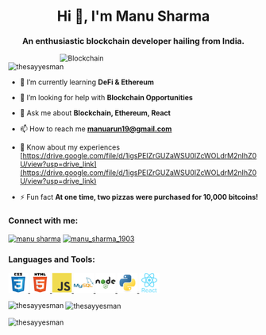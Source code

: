 <h1 align="center">Hi 👋, I'm Manu Sharma</h1>
<h3 align="center">An enthusiastic blockchain developer hailing from India.</h3>
<img align="right" alt="Blockchain" width="400" src="https://i.gifer.com/6z8J.gif">

<p align="left"> <img src="https://komarev.com/ghpvc/?username=thesayyesman&label=Profile%20views&color=0e75b6&style=flat" alt="thesayyesman" /> </p>

- 🌱 I’m currently learning **DeFi & Ethereum**

- 🤝 I’m looking for help with **Blockchain Opportunities**

- 💬 Ask me about **Blockchain, Ethereum, React**

- 📫 How to reach me **manuarun19@gmail.com**

- 📄 Know about my experiences [https://drive.google.com/file/d/1igsPEIZrGUZaWSU0IZcWOLdrM2nIhZ0U/view?usp=drive_link](https://drive.google.com/file/d/1igsPEIZrGUZaWSU0IZcWOLdrM2nIhZ0U/view?usp=drive_link)

- ⚡ Fun fact **At one time, two pizzas were purchased for 10,000 bitcoins!**

<h3 align="left">Connect with me:</h3>
<p align="left">
<a href="https://linkedin.com/in/manu sharma" target="blank"><img align="center" src="https://raw.githubusercontent.com/rahuldkjain/github-profile-readme-generator/master/src/images/icons/Social/linked-in-alt.svg" alt="manu sharma" height="30" width="40" /></a>
<a href="https://instagram.com/manu_sharma_1903" target="blank"><img align="center" src="https://raw.githubusercontent.com/rahuldkjain/github-profile-readme-generator/master/src/images/icons/Social/instagram.svg" alt="manu_sharma_1903" height="30" width="40" /></a>
</p>

<h3 align="left">Languages and Tools:</h3>
<p align="left"> <a href="https://www.w3schools.com/css/" target="_blank" rel="noreferrer"> <img src="https://raw.githubusercontent.com/devicons/devicon/master/icons/css3/css3-original-wordmark.svg" alt="css3" width="40" height="40"/> </a> <a href="https://www.w3.org/html/" target="_blank" rel="noreferrer"> <img src="https://raw.githubusercontent.com/devicons/devicon/master/icons/html5/html5-original-wordmark.svg" alt="html5" width="40" height="40"/> </a> <a href="https://developer.mozilla.org/en-US/docs/Web/JavaScript" target="_blank" rel="noreferrer"> <img src="https://raw.githubusercontent.com/devicons/devicon/master/icons/javascript/javascript-original.svg" alt="javascript" width="40" height="40"/> </a> <a href="https://www.mysql.com/" target="_blank" rel="noreferrer"> <img src="https://raw.githubusercontent.com/devicons/devicon/master/icons/mysql/mysql-original-wordmark.svg" alt="mysql" width="40" height="40"/> </a> <a href="https://nodejs.org" target="_blank" rel="noreferrer"> <img src="https://raw.githubusercontent.com/devicons/devicon/master/icons/nodejs/nodejs-original-wordmark.svg" alt="nodejs" width="40" height="40"/> </a> <a href="https://www.python.org" target="_blank" rel="noreferrer"> <img src="https://raw.githubusercontent.com/devicons/devicon/master/icons/python/python-original.svg" alt="python" width="40" height="40"/> </a> <a href="https://reactjs.org/" target="_blank" rel="noreferrer"> <img src="https://raw.githubusercontent.com/devicons/devicon/master/icons/react/react-original-wordmark.svg" alt="react" width="40" height="40"/> </a> </p>

<p><img align="left" src="https://github-readme-stats.vercel.app/api/top-langs?username=thesayyesman&show_icons=true&locale=en&layout=compact" alt="thesayyesman" /></p>

<p>&nbsp;<img align="center" src="https://github-readme-stats.vercel.app/api?username=thesayyesman&show_icons=true&locale=en" alt="thesayyesman" /></p>

<p><img align="center" src="https://github-readme-streak-stats.herokuapp.com/?user=thesayyesman&" alt="thesayyesman" /></p>
